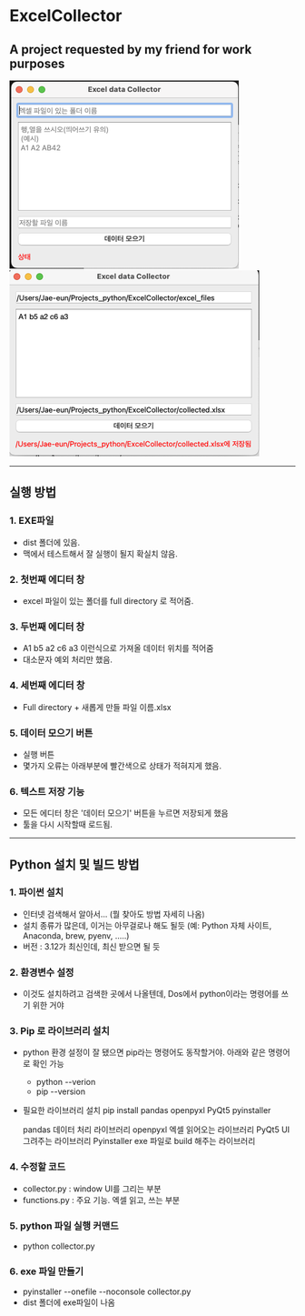 # ExcelCollector

A project requested by my friend for work purposes
---
![](images/Screenshot1.png)
![](images/Screenshot2.png)

***
## 실행 방법

### 1. EXE파일
- dist 폴더에 있음.
- 맥에서 테스트해서 잘 실행이 될지 확실치 않음.

### 2. 첫번째 에디터 창
- excel 파일이 있는 폴더를 full directory 로 적어줌.

### 3. 두번째 에디터 창
- A1 b5 a2 c6 a3 이런식으로 가져올 데이터 위치를 적어줌
- 대소문자 예외 처리만 했음.

### 4. 세번째 에디터 창
- Full directory + 새롭게 만들 파일 이름.xlsx 

### 5. 데이터 모으기 버튼
- 실행 버튼
- 몇가지 오류는 아래부분에 빨간색으로 상태가 적혀지게 했음.

### 6. 텍스트 저장 기능
- 모든 에디터 창은 '데이터 모으기' 버튼을 누르면 저장되게 했음
- 툴을 다시 시작할때 로드됨.

------


## Python 설치 및 빌드 방법

### 1. 파이썬 설치 
 - 인터넷 검색해서 알아서... (뭘 찾아도 방법 자세히 나옴)
 - 설치 종류가 많은데, 이거는 아무걸로나 해도 될듯
   (예: Python 자체 사이트, Anaconda, brew, pyenv, .....)
 - 버전 : 3.12가 최신인데, 최신 받으면 될 듯

### 2. 환경변수 설정
 - 이것도 설치하려고 검색한 곳에서 나올텐데, Dos에서 python이라는 명령어를 쓰기 위한 거야

### 3. Pip 로 라이브러리 설치
 - python 환경 설정이 잘 됐으면 pip라는 명령어도 동작할거야. 아래와 같은 명령어로 확인 가능
    - python --verion
    - pip --version
 - 필요한 라이브러리 설치
  pip install pandas openpyxl PyQt5 pyinstaller

    pandas 데이터 처리 라이브러리
    openpyxl 엑셀 읽어오는 라이브러리
    PyQt5 UI 그려주는 라이브러리
    Pyinstaller  exe 파일로 build 해주는 라이브러리

### 4. 수정할 코드
 - collector.py : window UI를 그리는 부분
 - functions.py : 주요 기능. 엑셀 읽고, 쓰는 부분

### 5. python 파일 실행 커맨드
 - python collector.py

### 6. exe 파일 만들기
 - pyinstaller --onefile --noconsole collector.py
 - dist 폴더에 exe파일이 나옴
